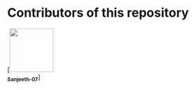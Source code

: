 # Contributors of this repository
<!--
To add your name to the repository contributors, Use this template below:
[<img src="Link To Github Picture" width="100px;"/><br /><sub><b> Your Name Goes Here </b></sub>]( http://Your Github Link ) 
When you modified the template you need to add them to the spaces between the "|"
-->
[<img src="https://avatars0.githubusercontent.com/u/9209035?s=460&v=4" width="100px;"/><br /><sub><b>Sanjeeth-07</b></sub>]
